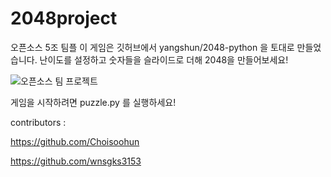 # 2048project
오픈소스 5조 팀플
이 게임은 깃허브에서 yangshun/2048-python 을 토대로 만들었습니다. 
난이도를 설정하고 숫자들을 슬라이드로 더해 2048을 만들어보세요!

![오픈소스 팀 프로젝트](https://user-images.githubusercontent.com/72447176/102465836-81f9cf00-4091-11eb-8377-a7724a1965f3.png)

게임을 시작하려면 puzzle.py 를 실행하세요!

contributors :

https://github.com/Choisoohun

https://github.com/wnsgks3153
